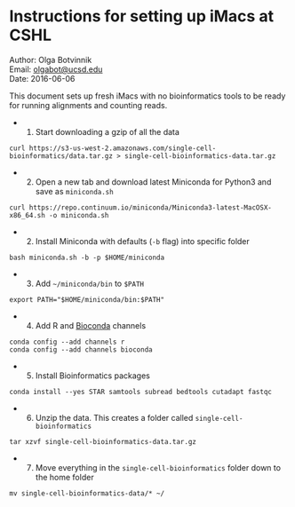 # Instructions for setting up iMacs at CSHL

Author: Olga Botvinnik<br>
Email: olgabot@ucsd.edu<br>
Date: 2016-06-06<br>

This document sets up fresh iMacs with no bioinformatics tools to be ready for running alignments and counting reads.

- 1. Start downloading a gzip of all the data
```
curl https://s3-us-west-2.amazonaws.com/single-cell-bioinformatics/data.tar.gz > single-cell-bioinformatics-data.tar.gz
```
- 2. Open a new tab and download latest Miniconda for Python3 and save as `miniconda.sh`
```
curl https://repo.continuum.io/miniconda/Miniconda3-latest-MacOSX-x86_64.sh -o miniconda.sh
```
- 2. Install Miniconda with defaults (`-b` flag) into specific folder
```
bash miniconda.sh -b -p $HOME/miniconda
```
- 3. Add `~/miniconda/bin` to `$PATH`
```
export PATH="$HOME/miniconda/bin:$PATH"
```
- 4. Add R and [Bioconda](https://bioconda.github.io) channels
```
conda config --add channels r
conda config --add channels bioconda
```
- 5. Install Bioinformatics packages
```
conda install --yes STAR samtools subread bedtools cutadapt fastqc
```
- 6. Unzip the data. This creates a folder called `single-cell-bioinformatics`
```
tar xzvf single-cell-bioinformatics-data.tar.gz
```
- 7. Move everything in the `single-cell-bioinformatics` folder down to the home folder
```
mv single-cell-bioinformatics-data/* ~/
```
